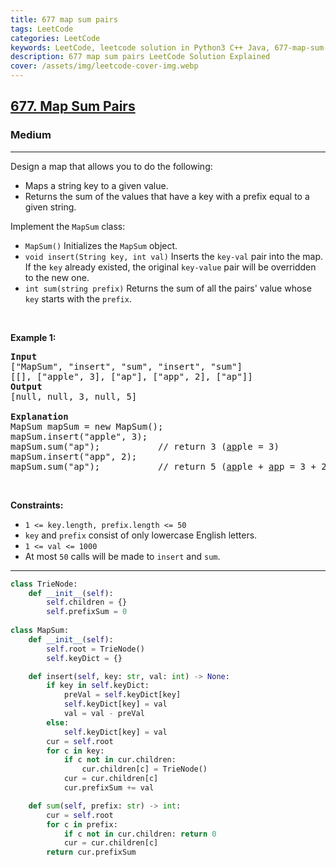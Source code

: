 ```yaml
---
title: 677 map sum pairs
tags: LeetCode
categories: LeetCode
keywords: LeetCode, leetcode solution in Python3 C++ Java, 677-map-sum-pairs solution
description: 677 map sum pairs LeetCode Solution Explained
cover: /assets/img/leetcode-cover-img.webp
---
```





<h2><a href="https://leetcode.com/problems/map-sum-pairs/">677. Map Sum Pairs</a></h2><h3>Medium</h3><hr><div><p>Design a map that allows you to do the following:</p>

<ul>
	<li>Maps a string key to a given value.</li>
	<li>Returns the sum of the values that have a key with a prefix equal to a given string.</li>
</ul>

<p>Implement the <code>MapSum</code> class:</p>

<ul>
	<li><code>MapSum()</code> Initializes the <code>MapSum</code> object.</li>
	<li><code>void insert(String key, int val)</code> Inserts the <code>key-val</code> pair into the map. If the <code>key</code> already existed, the original <code>key-value</code> pair will be overridden to the new one.</li>
	<li><code>int sum(string prefix)</code> Returns the sum of all the pairs' value whose <code>key</code> starts with the <code>prefix</code>.</li>
</ul>

<p>&nbsp;</p>
<p><strong>Example 1:</strong></p>

<pre><strong>Input</strong>
["MapSum", "insert", "sum", "insert", "sum"]
[[], ["apple", 3], ["ap"], ["app", 2], ["ap"]]
<strong>Output</strong>
[null, null, 3, null, 5]

<strong>Explanation</strong>
MapSum mapSum = new MapSum();
mapSum.insert("apple", 3);  
mapSum.sum("ap");           // return 3 (<u>ap</u>ple = 3)
mapSum.insert("app", 2);    
mapSum.sum("ap");           // return 5 (<u>ap</u>ple + <u>ap</u>p = 3 + 2 = 5)
</pre>

<p>&nbsp;</p>
<p><strong>Constraints:</strong></p>

<ul>
	<li><code>1 &lt;= key.length, prefix.length &lt;= 50</code></li>
	<li><code>key</code> and <code>prefix</code> consist of only lowercase English letters.</li>
	<li><code>1 &lt;= val &lt;= 1000</code></li>
	<li>At most <code>50</code> calls will be made to <code>insert</code> and <code>sum</code>.</li>
</ul>
</div>

---




```python
class TrieNode:
    def __init__(self):
        self.children = {}
        self.prefixSum = 0
        
class MapSum:
    def __init__(self):
        self.root = TrieNode()
        self.keyDict = {}

    def insert(self, key: str, val: int) -> None:
        if key in self.keyDict: 
            preVal = self.keyDict[key]
            self.keyDict[key] = val
            val = val - preVal
        else: 
            self.keyDict[key] = val
        cur = self.root
        for c in key:
            if c not in cur.children:
                cur.children[c] = TrieNode()
            cur = cur.children[c]
            cur.prefixSum += val

    def sum(self, prefix: str) -> int:
        cur = self.root
        for c in prefix:
            if c not in cur.children: return 0
            cur = cur.children[c]
        return cur.prefixSum


```
